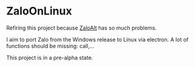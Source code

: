 # ZaloOnLinux
Refiring this project because [ZaloAlt](https://github.com/imchocomint/ZaloAlt) has so much problems.

I aim to port Zalo from the Windows release to Linux via electron. A lot of functions should be missing: call,...

This project is in a pre-alpha state.
